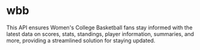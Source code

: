 # wbb
This API ensures Women's College Basketball fans stay informed with the latest data on scores, stats, standings, player information, summaries, and more, providing a streamlined solution for staying updated.
